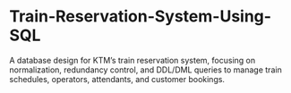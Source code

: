 # Train-Reservation-System-Using-SQL
A database design for KTM’s train reservation system, focusing on normalization, redundancy control, and DDL/DML queries to manage train schedules, operators, attendants, and customer bookings.
